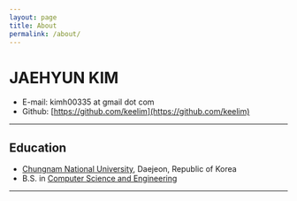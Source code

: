 ```yaml
---
layout: page
title: About
permalink: /about/
---
```


# JAEHYUN KIM

- E-mail: kimh00335 at gmail dot com  
- Github: [https://github.com/keelim](https://github.com/keelim)

---

## Education

- [Chungnam National University](http://plus.cnu.ac.kr/html/en/), Daejeon, Republic of Korea  
- B.S. in [Computer Science and Engineering](https://computer.cnu.ac.kr/computer/en/about.do)  
  
---


<!-- ## Projects
### Personal Projects  
..empty..  

### Team Projects  
..empty..  

### Open Source Contribution  
..empty..

## Awards and Honors  
### Scholarships   -->
 

